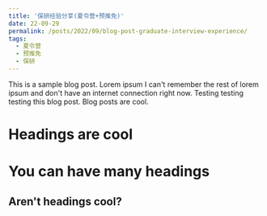 ```yaml
---
title: '保研经验分享(夏令营+预推免)'
date: 22-09-29
permalink: /posts/2022/09/blog-post-graduate-interview-experience/
tags:
  - 夏令营
  - 预推免
  - 保研
---
```


This is a sample blog post. Lorem ipsum I can't remember the rest of lorem ipsum and don't have an internet connection right now. Testing testing testing this blog post. Blog posts are cool.

Headings are cool
======

You can have many headings
======

Aren't headings cool?
------